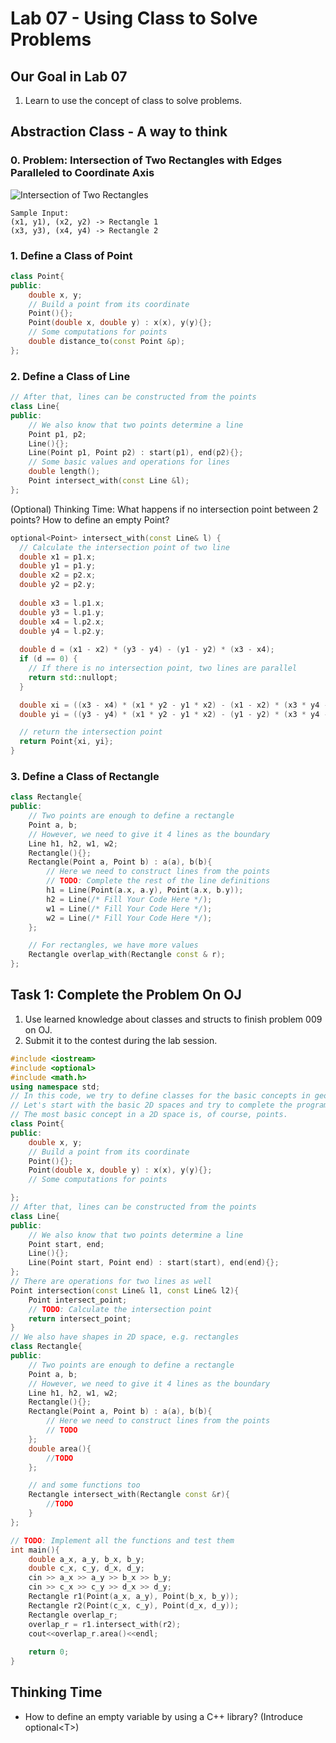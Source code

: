 # Lab 07 - Using Class to Solve Problems

## Our Goal in Lab 07

1. Learn to use the concept of class to solve problems.

## Abstraction Class - A way to think

### 0. Problem: Intersection of Two Rectangles with Edges Paralleled to Coordinate Axis

![Intersection of Two Rectangles](https://media.geeksforgeeks.org/wp-content/cdn-uploads/Screenshot-16.png)

```
Sample Input:
(x1, y1), (x2, y2) -> Rectangle 1
(x3, y3), (x4, y4) -> Rectangle 2
```

### 1. Define a Class of Point

```cpp
class Point{
public:
    double x, y;
    // Build a point from its coordinate
    Point(){};
    Point(double x, double y) : x(x), y(y){};
    // Some computations for points
    double distance_to(const Point &p);
};
```

### 2. Define a Class of Line

```cpp
// After that, lines can be constructed from the points
class Line{
public:
    // We also know that two points determine a line
    Point p1, p2;
    Line(){};
    Line(Point p1, Point p2) : start(p1), end(p2){};
    // Some basic values and operations for lines
    double length();
    Point intersect_with(const Line &l);
};
```
(Optional) Thinking Time: What happens if no intersection point between 2 points? How to define an empty Point?

```cpp
optional<Point> intersect_with(const Line& l) {
  // Calculate the intersection point of two line
  double x1 = p1.x; 
  double y1 = p1.y;
  double x2 = p2.x;
  double y2 = p2.y;
  
  double x3 = l.p1.x;
  double y3 = l.p1.y;
  double x4 = l.p2.x; 
  double y4 = l.p2.y;
  
  double d = (x1 - x2) * (y3 - y4) - (y1 - y2) * (x3 - x4);
  if (d == 0) {
    // If there is no intersection point, two lines are parallel
    return std::nullopt; 
  }

  double xi = ((x3 - x4) * (x1 * y2 - y1 * x2) - (x1 - x2) * (x3 * y4 - y3 * x4)) / d;
  double yi = ((y3 - y4) * (x1 * y2 - y1 * x2) - (y1 - y2) * (x3 * y4 - y3 * x4)) / d;

  // return the intersection point
  return Point{xi, yi};
}
```

### 3. Define a Class of Rectangle

```cpp
class Rectangle{
public:
    // Two points are enough to define a rectangle
    Point a, b;
    // However, we need to give it 4 lines as the boundary
    Line h1, h2, w1, w2;
    Rectangle(){};
    Rectangle(Point a, Point b) : a(a), b(b){
        // Here we need to construct lines from the points
        // TODO: Complete the rest of the line definitions
        h1 = Line(Point(a.x, a.y), Point(a.x, b.y));
        h2 = Line(/* Fill Your Code Here */);
        w1 = Line(/* Fill Your Code Here */);
        w2 = Line(/* Fill Your Code Here */);
    };

    // For rectangles, we have more values
    Rectangle overlap_with(Rectangle const & r);
};
```





## Task 1: Complete the Problem On OJ

1. Use learned knowledge about classes and structs to finish problem 009 on OJ.
2. Submit it to the contest during the lab session.

```cpp
#include <iostream>
#include <optional>
#include <math.h>
using namespace std;
// In this code, we try to define classes for the basic concepts in geometry
// Let's start with the basic 2D spaces and try to complete the program
// The most basic concept in a 2D space is, of course, points.
class Point{
public:
    double x, y;
    // Build a point from its coordinate
    Point(){};
    Point(double x, double y) : x(x), y(y){};
    // Some computations for points

};
// After that, lines can be constructed from the points
class Line{
public:
    // We also know that two points determine a line
    Point start, end;
    Line(){};
    Line(Point start, Point end) : start(start), end(end){};
};
// There are operations for two lines as well
Point intersection(const Line& l1, const Line& l2){
    Point intersect_point;
    // TODO: Calculate the intersection point
    return intersect_point;
}
// We also have shapes in 2D space, e.g. rectangles
class Rectangle{
public:
    // Two points are enough to define a rectangle
    Point a, b;
    // However, we need to give it 4 lines as the boundary
    Line h1, h2, w1, w2;
    Rectangle(){};
    Rectangle(Point a, Point b) : a(a), b(b){
        // Here we need to construct lines from the points
        // TODO
    };
    double area(){
        //TODO
    };

    // and some functions too
    Rectangle intersect_with(Rectangle const &r){
        //TODO
    }
};

// TODO: Implement all the functions and test them
int main(){
    double a_x, a_y, b_x, b_y;
    double c_x, c_y, d_x, d_y;
    cin >> a_x >> a_y >> b_x >> b_y;
    cin >> c_x >> c_y >> d_x >> d_y;
    Rectangle r1(Point(a_x, a_y), Point(b_x, b_y));
    Rectangle r2(Point(c_x, c_y), Point(d_x, d_y));
    Rectangle overlap_r;
    overlap_r = r1.intersect_with(r2);
    cout<<overlap_r.area()<<endl;
    
    return 0;
}
```


## Thinking Time

- How to define an empty variable by using a C++ library? (Introduce optional\<T\>)

